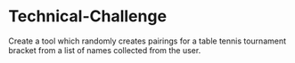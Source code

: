 # Technical-Challenge
Create a tool which randomly creates pairings for a table tennis tournament bracket from a list of names collected from the user.
